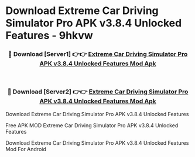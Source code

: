 # Download Extreme Car Driving Simulator Pro APK v3.8.4 Unlocked Features - 9hkvw



<div align="center">
<h3>🔴 Download [Server1] 👉👉 <a href="https://momento.my/?title=Extreme_Car_Driving_Simulator_Pro_APK_v3.8.4_Unlocked_Features">Extreme Car Driving Simulator Pro APK v3.8.4 Unlocked Features Mod Apk</a></h3><br>

<h3>🔴 Download [Server2] 👉👉 <a href="https://momento.my/?title=Extreme_Car_Driving_Simulator_Pro_APK_v3.8.4_Unlocked_Features">Extreme Car Driving Simulator Pro APK v3.8.4 Unlocked Features Mod Apk</a></h3>
</div>



Download Extreme Car Driving Simulator Pro APK v3.8.4 Unlocked Features 

Free APK MOD Extreme Car Driving Simulator Pro APK v3.8.4 Unlocked Features 

Download Extreme Car Driving Simulator Pro APK v3.8.4 Unlocked Features Mod For Android
